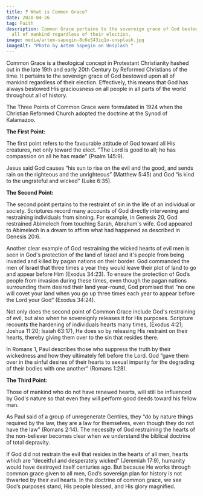 ```yaml
---
title: ❓ What is Common Grace?
date: 2020-04-26
tag: Faith
description: Common Grace pertains to the sovereign grace of God bestowed upon
  all of mankind regardless of their election.
image: media/artem-sapegin-8c6eS43iq1o-unsplash.jpg
imageAlt: "Photo by Artem Sapegin on Unsplash "
---
```


Common Grace is a theological concept in Protestant Christianity hashed out in the late 19th and early 20th Century by Reformed Christians of the time. It pertains to the sovereign grace of God bestowed upon all of mankind regardless of their election. Effectively, this means that God has always bestowed His graciousness on all people in all parts of the world throughout all of history.

The Three Points of Common Grace were formulated in 1924 when the Christian Reformed Church adopted the doctrine at the Synod of Kalamazoo.

**The First Point:**

The first point refers to the favourable attitude of God toward all His creatures, not only toward the elect. "The Lord is good to all; he has compassion on all he has made" (Psalm 145:9).

Jesus said God causes “his sun to rise on the evil and the good, and sends rain on the righteous and the unrighteous” (Matthew 5:45) and God “is kind to the ungrateful and wicked” (Luke 6:35).

**The Second Point:**

The second point pertains to the restraint of sin in the life of an individual or society. Scriptures record many accounts of God directly intervening and restraining individuals from sinning. For example, in Genesis 20, God restrained Abimelech from touching Sarah, Abraham's wife. God appeared to Abimelech in a dream to affirm what had happened as described in Genesis 20:6.

Another clear example of God restraining the wicked hearts of evil men is seen in God's protection of the land of Israel and it's people from being invaded and killed by pagan nations on their border. God commanded the men of Israel that three times a year they would leave their plot of land to go and appear before Him (Exodus 34:23). To ensure the protection of God’s people from invasion during these times, even though the pagan nations surrounding them desired their land year-round, God promised that “no one will covet your land when you go up three times each year to appear before the Lord your God” (Exodus 34:24).

Not only does the second point of Common Grace include God's restraining of evil, but also when he sovereignly releases it for His purposes. Scripture recounts the hardening of individuals hearts many times, (Exodus 4:21; Joshua 11:20; Isaiah 63:17), He does so by releasing His restraint on their hearts, thereby giving them over to the sin that resides there.

In Romans 1, Paul describes those who suppress the truth by their wickedness and how they ultimately fell before the Lord. God “gave them over in the sinful desires of their hearts to sexual impurity for the degrading of their bodies with one another” (Romans 1:28).

**The Third Point:**

Those of mankind who do not have renewed hearts, will still be influenced by God's nature so that even they will perform good deeds toward his fellow man.

As Paul said of a group of unregenerate Gentiles, they “do by nature things required by the law, they are a law for themselves, even though they do not have the law” (Romans 2:14). The necessity of God restraining the hearts of the non-believer becomes clear when we understand the biblical doctrine of total depravity.

If God did not restrain the evil that resides in the hearts of all men, hearts which are “deceitful and desperately wicked” (Jeremiah 17:9), humanity would have destroyed itself centuries ago. But because He works through common grace given to all men, God’s sovereign plan for history is not thwarted by their evil hearts. In the doctrine of common grace, we see God’s purposes stand, His people blessed, and His glory magnified.
